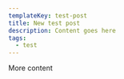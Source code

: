 ```yaml
---
templateKey: test-post
title: New test post
description: Content goes here
tags:
  - test
---
```

More content
